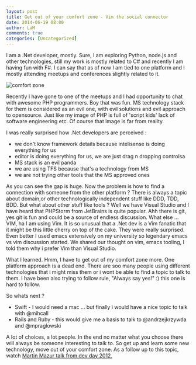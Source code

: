 ```yaml
---
layout: post
title: Get out of your comfort zone - Vim the social connector
date: 2014-06-19 08:00
author: LaM
comments: true
categories: [Uncategorized]
---
```

I am a .Net developer, mostly. Sure, I am exploring Python, node.js and other technologies, still my work is mostly related to C# and recently I am having fun with F#. I can say that as of now I am tied to one platform and I mostly attending meetups and conferences slightly related to it.

<img class="aligncenter" src="http://imagizer.imageshack.us/scaled/landing/876/l8oiu.jpg" alt="comfort zone" />

Recently I have gone to one of the meetups and I had opportunity to chat with awesome PHP programmers. Boy that was fun. MS technology stack for them is considered as an evil one, with evil solutions and evil approach to opensource. Just like my image of PHP is full of 'script kids' lack of software engineering etc. Of course that image is far from reality.

I was really surprised how .Net developers are perceived :
<ul>
	<li>we don't know framework details because intelisense is doing everything for us</li>
	<li>editor is doing everything for us, we are just drag n dropping controlsa</li>
	<li>MS stack is an evil panda</li>
	<li>we are using TFS because that's a technology from MS</li>
	<li>we are not trying other tools that the MS approved ones</li>
</ul>
As you can see the gap is huge. Now the problem is how to find a connection with someone from the other platform ? There is always a topic about domain,or other technologically independent stuff like DDD, TDD, BDD. But what about other stuff like tools ? Well we have Visual Studio and I have heard that PHPStorm from JetBrains is quite popular. Ahh there is git, yes git is fun and could be a source of endless discussion. What else ... VIM, ha I am using Vim. It is so unusual that a .Net dev is a Vim fanatic that it might be this little cherry on top of the cake. They were really surprised. Even better I used emacs extensively on my university so legendary emacs vs vim discussion started. We shared our thought on vim, emacs tooling, I told them why i prefer Vim than Visual Studio.

What I learned. Hmm, I have to get out of my comfort zone more. One platform approach is a dead end. There are soo many people using different technologies that i might miss them or i wont be able to find a topic to talk to them. I have been also trying to follow rule, "Always say yes!" :) this one is hard to follow.

So whats next ? 
<ul>
  <li>Swift - I would need a mac ... but finally i would have a nice topic to talk with @mihcall</li>
  <li>Rails and Ruby - this would give me a basis to talk to @andrzejkrzywda and @mpraglowski</li>
</ul>

A lot of choices, a lot people. In the end no matter what you choose there will always be someone interesting to talk to. So get up and learn some new technology, move out of your comfort zone.
As a follow up to this topic, watch <a href="https://www.youtube.com/watch?v=FPBVxpl8NMo">Martin Mazur talk from dev day 2012.</a>
